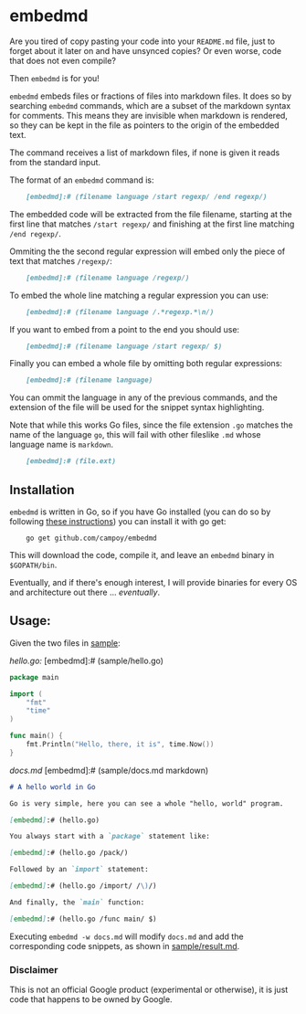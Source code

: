 # embedmd

Are you tired of copy pasting your code into your `README.md` file, just to
forget about it later on and have unsynced copies? Or even worse, code
that does not even compile?

Then `embedmd` is for you!

`embedmd` embeds files or fractions of files into markdown files. It does
so by searching `embedmd` commands, which are a subset of the markdown
syntax for comments. This means they are invisible when markdown is
rendered, so they can be kept in the file as pointers to the origin of
the embedded text.

The command receives a list of markdown files, if none is given it reads
from the standard input.

The format of an `embedmd` command is:

```markdown
    [embedmd]:# (filename language /start regexp/ /end regexp/)
```

The embedded code will be extracted from the file filename, starting at the
first line that matches `/start regexp/` and finishing at the first line
matching `/end regexp/`.

Ommiting the the second regular expression will embed only the piece of text
that matches `/regexp/`:

```markdown
    [embedmd]:# (filename language /regexp/)
```

To embed the whole line matching a regular expression you can use:

```markdown
    [embedmd]:# (filename language /.*regexp.*\n/)
```

If you want to embed from a point to the end you should use:

```markdown
    [embedmd]:# (filename language /start regexp/ $)
```

Finally you can embed a whole file by omitting both regular expressions:

```markdown
    [embedmd]:# (filename language)
```

You can ommit the language in any of the previous commands, and the extension
of the file will be used for the snippet syntax highlighting.

Note that while this works Go files, since the file extension `.go` matches the
name of the language `go`, this will fail with other fileslike `.md` whose
language name is `markdown`.

```markdown
    [embedmd]:# (file.ext)
```

## Installation

`embedmd` is written in Go, so if you have Go installed (you can do so
by following [these instructions](golang.org/doc/install.html)) you can
install it with go get:

```
    go get github.com/campoy/embedmd
```

This will download the code, compile it, and leave an `embedmd` binary
in `$GOPATH/bin`.

Eventually, and if there's enough interest, I will provide binaries for
every OS and architecture out there ... _eventually_.

## Usage:

Given the two files in [sample](sample):

*hello.go:*
[embedmd]:# (sample/hello.go)
```go
package main

import (
	"fmt"
	"time"
)

func main() {
	fmt.Println("Hello, there, it is", time.Now())
}
```

*docs.md*
[embedmd]:# (sample/docs.md markdown)
```markdown
# A hello world in Go

Go is very simple, here you can see a whole "hello, world" program.

[embedmd]:# (hello.go)

You always start with a `package` statement like:

[embedmd]:# (hello.go /pack/)

Followed by an `import` statement:

[embedmd]:# (hello.go /import/ /\)/)

And finally, the `main` function:

[embedmd]:# (hello.go /func main/ $)
```

Executing `embedmd -w docs.md` will modify `docs.md`
and add the corresponding code snippets, as shown in
[sample/result.md](sample/result.md).

### Disclaimer

This is not an official Google product (experimental or otherwise), it is just
code that happens to be owned by Google.
